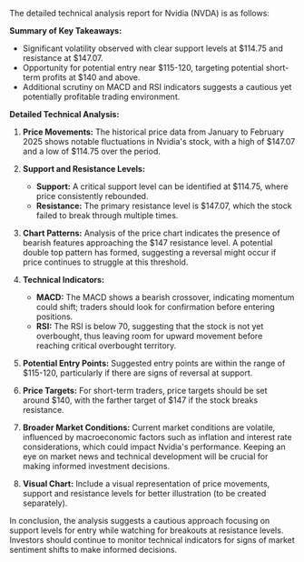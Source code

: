 The detailed technical analysis report for Nvidia (NVDA) is as follows:

**Summary of Key Takeaways:**
- Significant volatility observed with clear support levels at $114.75 and resistance at $147.07.
- Opportunity for potential entry near $115-120, targeting potential short-term profits at $140 and above.
- Additional scrutiny on MACD and RSI indicators suggests a cautious yet potentially profitable trading environment.

**Detailed Technical Analysis:**

1. **Price Movements:**
   The historical price data from January to February 2025 shows notable fluctuations in Nvidia's stock, with a high of $147.07 and a low of $114.75 over the period.

2. **Support and Resistance Levels:**
    - **Support:** A critical support level can be identified at $114.75, where price consistently rebounded.
    - **Resistance:** The primary resistance level is $147.07, which the stock failed to break through multiple times.

3. **Chart Patterns:**
   Analysis of the price chart indicates the presence of bearish features approaching the $147 resistance level. A potential double top pattern has formed, suggesting a reversal might occur if price continues to struggle at this threshold.

4. **Technical Indicators:**
   - **MACD:** The MACD shows a bearish crossover, indicating momentum could shift; traders should look for confirmation before entering positions.
   - **RSI:** The RSI is below 70, suggesting that the stock is not yet overbought, thus leaving room for upward movement before reaching critical overbought territory.

5. **Potential Entry Points:**
   Suggested entry points are within the range of $115-120, particularly if there are signs of reversal at support.

6. **Price Targets:**
   For short-term traders, price targets should be set around $140, with the farther target of $147 if the stock breaks resistance.

7. **Broader Market Conditions:**
   Current market conditions are volatile, influenced by macroeconomic factors such as inflation and interest rate considerations, which could impact Nvidia's performance. Keeping an eye on market news and technical development will be crucial for making informed investment decisions.

8. **Visual Chart:**
   Include a visual representation of price movements, support and resistance levels for better illustration (to be created separately).

In conclusion, the analysis suggests a cautious approach focusing on support levels for entry while watching for breakouts at resistance levels. Investors should continue to monitor technical indicators for signs of market sentiment shifts to make informed decisions.
```